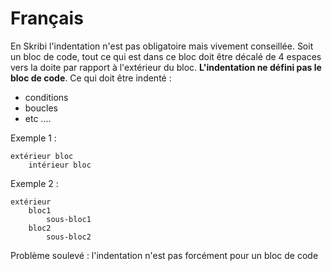 # Français
En Skribi l'indentation n'est pas obligatoire mais vivement conseillée.
Soit un bloc de code, tout ce qui est dans ce bloc doit être décalé de 4 espaces vers la doite par rapport à l'extérieur du bloc. **L'indentation ne défini pas le bloc de code**.
Ce qui doit être indenté :
- conditions
- boucles
- etc ....

Exemple 1 :
```skribi
extérieur bloc
    intérieur bloc
```

Exemple 2 :
```skribi
extérieur
    bloc1
	    sous-bloc1
	bloc2
	    sous-bloc2
```

Problème soulevé : l'indentation n'est pas forcément pour un bloc de code